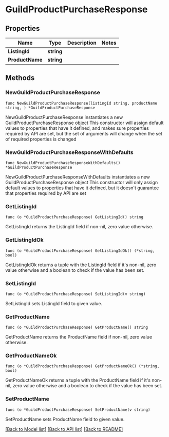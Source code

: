 # GuildProductPurchaseResponse

## Properties

Name | Type | Description | Notes
------------ | ------------- | ------------- | -------------
**ListingId** | **string** |  | 
**ProductName** | **string** |  | 

## Methods

### NewGuildProductPurchaseResponse

`func NewGuildProductPurchaseResponse(listingId string, productName string, ) *GuildProductPurchaseResponse`

NewGuildProductPurchaseResponse instantiates a new GuildProductPurchaseResponse object
This constructor will assign default values to properties that have it defined,
and makes sure properties required by API are set, but the set of arguments
will change when the set of required properties is changed

### NewGuildProductPurchaseResponseWithDefaults

`func NewGuildProductPurchaseResponseWithDefaults() *GuildProductPurchaseResponse`

NewGuildProductPurchaseResponseWithDefaults instantiates a new GuildProductPurchaseResponse object
This constructor will only assign default values to properties that have it defined,
but it doesn't guarantee that properties required by API are set

### GetListingId

`func (o *GuildProductPurchaseResponse) GetListingId() string`

GetListingId returns the ListingId field if non-nil, zero value otherwise.

### GetListingIdOk

`func (o *GuildProductPurchaseResponse) GetListingIdOk() (*string, bool)`

GetListingIdOk returns a tuple with the ListingId field if it's non-nil, zero value otherwise
and a boolean to check if the value has been set.

### SetListingId

`func (o *GuildProductPurchaseResponse) SetListingId(v string)`

SetListingId sets ListingId field to given value.


### GetProductName

`func (o *GuildProductPurchaseResponse) GetProductName() string`

GetProductName returns the ProductName field if non-nil, zero value otherwise.

### GetProductNameOk

`func (o *GuildProductPurchaseResponse) GetProductNameOk() (*string, bool)`

GetProductNameOk returns a tuple with the ProductName field if it's non-nil, zero value otherwise
and a boolean to check if the value has been set.

### SetProductName

`func (o *GuildProductPurchaseResponse) SetProductName(v string)`

SetProductName sets ProductName field to given value.



[[Back to Model list]](../README.md#documentation-for-models) [[Back to API list]](../README.md#documentation-for-api-endpoints) [[Back to README]](../README.md)


